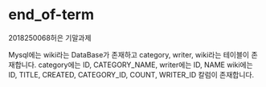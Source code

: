 # end_of-term
2018250068허은 기말과제

Mysql에는 wiki라는 DataBase가 존재하고
category, writer, wiki라는 테이블이 존재합니다.
category에는 ID, CATEGORY_NAME,
writer에는 ID, NAME
wiki에는 ID, TITLE, CREATED, CATEGORY_ID, COUNT, WRITER_ID 칼럼이 존재합니다.
